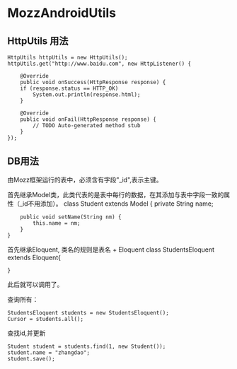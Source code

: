 MozzAndroidUtils
===================

HttpUtils 用法
-------------------
	HttpUtils httpUtils = new HttpUtils();
	httpUtils.get("http://www.baidu.com", new HttpListener() {

		@Override
		public void onSuccess(HttpResponse response) {
		if (response.status == HTTP_OK)
			System.out.println(response.html);
		}

		@Override
		public void onFail(HttpResponse response) {
			// TODO Auto-generated method stub
		}
	});

DB用法
--------------------
由Mozz框架运行的表中，必须含有字段"_id",表示主键。

首先继承Model类，此类代表的是表中每行的数据，在其添加与表中字段一致的属性（_id不用添加）。
	class Student extends Model {
		private String name;

		public void setName(String nm) {
			this.name = nm;
		}
	}
首先继承Eloquent, 类名的规则是表名 + Eloquent
	class StudentsEloquent extends Eloquent<Student>{

	}

此后就可以调用了。

查询所有：

	StudentsEloquent students = new StudentsEloquent();
	Cursor = students.all();

查找id,并更新

	Student student = students.find(1, new Student());
	student.name = "zhangdao";
	student.save();

